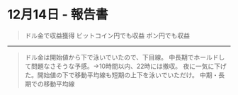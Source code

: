 # 12月14日 - 報告書

> ドル金で収益獲得
ビットコイン円でも収益
ポン円でも収益

---

> ドル金は開始値から下で泳いでいたので、下目線。
中長期でホールドして問題なさそうな予感。→10時間以内、22時には撤収。
夜に一気に下げた。開始値の下で移動平均線も短期の上下を泳いでいただけ。
中期・長期での移動平均線
